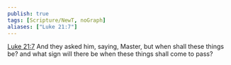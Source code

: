 ```yaml
---
publish: true
tags: [Scripture/NewT, noGraph]
aliases: ["Luke 21:7"]
---
```

[Luke 21:7](https://churchofjesuschrist.org/study/scriptures/nt/luke/21?lang=eng&id=p7#p7) And they asked him, saying, Master, but when shall these things be? and what sign will there be when these things shall come to pass?
